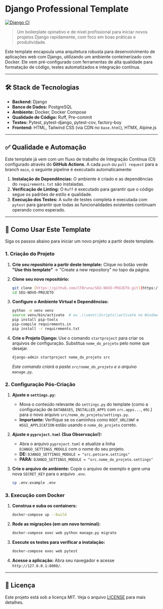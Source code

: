 # Django Professional Template

[![Django CI](https://github.com/CFBruna/django-professional-template/actions/workflows/ci.yml/badge.svg)](https://github.com/CFBruna/django-professional-template/actions/workflows/ci.yml)

> Um boilerplate opinativo e de nível profissional para iniciar novos projetos Django rapidamente, com foco em boas práticas e produtividade.

Este template encapsula uma arquitetura robusta para desenvolvimento de aplicações web com Django, utilizando um ambiente conteinerizado com Docker. Ele vem pré-configurado com ferramentas de alta qualidade para formatação de código, testes automatizados e integração contínua.

---

## 🛠️ Stack de Tecnologias

* **Backend:** Django
* **Banco de Dados:** PostgreSQL
* **Ambiente:** Docker, Docker Compose
* **Qualidade de Código:** Ruff, Pre-commit
* **Testes:** Pytest, pytest-django, pytest-cov, factory-boy
* **Frontend:** HTML, Tailwind CSS (via CDN no `base.html`), HTMX, Alpine.js

---

## ✅ Qualidade e Automação

Este template já vem com um fluxo de trabalho de Integração Contínua (CI) configurado através do **GitHub Actions**. A cada `push` ou `pull request` para a branch `main`, o seguinte pipeline é executado automaticamente:

1.  **Instalação de Dependências:** O ambiente é criado e as dependências do `requirements.txt` são instaladas.
2.  **Verificação de Linting:** O `Ruff` é executado para garantir que o código segue os padrões de estilo e qualidade.
3.  **Execução dos Testes:** A suíte de testes completa é executada com `pytest` para garantir que todas as funcionalidades existentes continuam operando como esperado.

---

## 🚀 Como Usar Este Template

Siga os passos abaixo para iniciar um novo projeto a partir deste template.

### 1. Criação do Projeto

1.  **Crie seu repositório a partir deste template:**
    Clique no botão verde **"Use this template"** -> "Create a new repository" no topo da página.

2.  **Clone seu novo repositório:**
    ```bash
    git clone [https://github.com/CFBruna/SEU-NOVO-PROJETO.git](https://github.com/CFBruna/SEU-NOVO-PROJETO.git)
    cd SEU-NOVO-PROJETO
    ```

3.  **Configure o Ambiente Virtual e Dependências:**
    ```bash
    python -m venv venv
    source venv/bin/activate  # ou .\\venv\\Scripts\\activate no Windows
    pip install pip-tools
    pip-compile requirements.in
    pip install -r requirements.txt
    ```

4.  **Crie o Projeto Django:**
    Use o comando `startproject` para criar os arquivos de configuração. Substitua `nome_do_projeto` pelo nome que desejar.
    ```bash
    django-admin startproject nome_do_projeto src
    ```
    *Este comando criará a pasta `src/nome_do_projeto` e o arquivo `manage.py`.*

### 2. Configuração Pós-Criação

1.  **Ajuste o `settings.py`:**
    * Mova o conteúdo relevante do `settings.py` do template (como a configuração de `DATABASES`, `INSTALLED_APPS` com `src.apps...`, etc.) para o novo arquivo `src/nome_do_projeto/settings.py`.
    * **Importante:** Verifique se os caminhos como `ROOT_URLCONF` e `WSGI_APPLICATION` estão usando o `nome_do_projeto` correto.

2.  **Ajuste o `pyproject.toml` (Sua Observação!):**
    * Abra o arquivo `pyproject.toml` e atualize a linha `DJANGO_SETTINGS_MODULE` com o nome do seu projeto.
    * **DE:** `DJANGO_SETTINGS_MODULE = "src.petcare.settings"`
    * **PARA:** `DJANGO_SETTINGS_MODULE = "src.nome_do_projeto.settings"`

3.  **Crie o arquivo de ambiente:**
    Copie o arquivo de exemplo e gere uma nova `SECRET_KEY` para o arquivo `.env`.
    ```bash
    cp .env.example .env
    ```

### 3. Execução com Docker

1.  **Construa e suba os containers:**
    ```bash
    docker-compose up --build
    ```

2.  **Rode as migrações (em um novo terminal):**
    ```bash
    docker-compose exec web python manage.py migrate
    ```

3.  **Execute os testes para verificar a instalação:**
    ```bash
    docker-compose exec web pytest
    ```

4.  **Acesse a aplicação:**
    Abra seu navegador e acesse `http://127.0.0.1:8000/`.

---

## 📄 Licença

Este projeto está sob a licença MIT. Veja o arquivo [LICENSE](LICENSE) para mais detalhes.